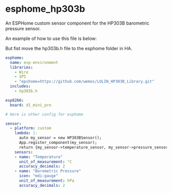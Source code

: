 # esphome_hp303b
An ESPHome custom sensor component for the HP303B barometric pressure sensor.

An example of how to use this file is below:

But fist move the hp303b.h file to the esphome folder in HA.

```yaml
esphome:
  name: esp-environment
  libraries:
    - Wire
    - SPI
    - "epshome=https://github.com/wemos/LOLIN_HP303B_Library.git"
  includes:
    - hp303b.h

esp8266:
  board: d1_mini_pro

# Here is other config for esphome

sensor:
  - platform: custom
    lambda: |-
      auto my_sensor = new HP303BSensor();
      App.register_component(my_sensor);
      return {my_sensor->temperature_sensor, my_sensor->pressure_sensor};
    sensors:
    - name: "Temperature"
      unit_of_measurement: °C
      accuracy_decimals: 2
    - name: "Barometric Pressure"
      icon: "mdi:gauge"
      unit_of_measurement: hPa
      accuracy_decimals: 2

```
